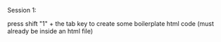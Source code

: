 Session 1:

press shift "1" + the tab key to create some boilerplate html code (must already be inside an html file)
